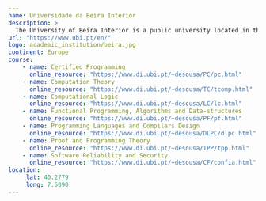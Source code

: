 ```yaml
---
name: Universidade da Beira Interior
description: >
  The University of Beira Interior is a public university located in the city of Covilhã, Portugal.
url: "https://www.ubi.pt/en/"
logo: academic_institution/beira.jpg
continent: Europe
course:
    - name: Certified Programming
      online_resource: "https://www.di.ubi.pt/~desousa/PC/pc.html"
    - name: Computation Theory
      online_resource: "https://www.di.ubi.pt/~desousa/TC/tcomp.html"
    - name: Computational Logic
      online_resource: "https://www.di.ubi.pt/~desousa/LC/lc.html"
    - name: Functional Programming, Algorithms and Data-structures
      online_resource: "https://www.di.ubi.pt/~desousa/PF/pf.html"
    - name: Programming Languages and Compilers Design
      online_resource: "https://www.di.ubi.pt/~desousa/DLPC/dlpc.html"
    - name: Proof and Programming Theory
      online_resource: "https://www.di.ubi.pt/~desousa/TPP/tpp.html"
    - name: Software Reliability and Security
      online_resource: "https://www.di.ubi.pt/~desousa/CF/confia.html"
location:
     lat: 40.2779
     long: 7.5090
---
```

